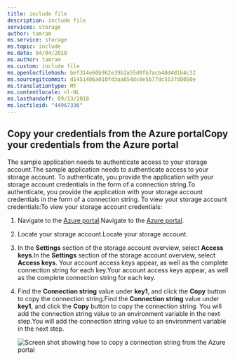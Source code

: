 ```yaml
---
title: include file
description: include file
services: storage
author: tamram
ms.service: storage
ms.topic: include
ms.date: 04/04/2018
ms.author: tamram
ms.custom: include file
ms.openlocfilehash: bef314e60b962e39b3a55d0fb7acb40d4d1b4c32
ms.sourcegitcommit: d1451406a010fd3aa854dc8e5b77dc5537d8050e
ms.translationtype: MT
ms.contentlocale: nl-NL
ms.lasthandoff: 09/13/2018
ms.locfileid: "44967336"
---
```

## <a name="copy-your-credentials-from-the-azure-portal"></a><span data-ttu-id="818a0-103">Copy your credentials from the Azure portal</span><span class="sxs-lookup"><span data-stu-id="818a0-103">Copy your credentials from the Azure portal</span></span>

<span data-ttu-id="818a0-104">The sample application needs to authenticate access to your storage account.</span><span class="sxs-lookup"><span data-stu-id="818a0-104">The sample application needs to authenticate access to your storage account.</span></span> <span data-ttu-id="818a0-105">To authenticate, you provide the application with your storage account credentials in the form of a connection string.</span><span class="sxs-lookup"><span data-stu-id="818a0-105">To authenticate, you provide the application with your storage account credentials in the form of a connection string.</span></span> <span data-ttu-id="818a0-106">To view your storage account credentials:</span><span class="sxs-lookup"><span data-stu-id="818a0-106">To view your storage account credentials:</span></span>

1. <span data-ttu-id="818a0-107">Navigate to the [Azure portal](https://portal.azure.com).</span><span class="sxs-lookup"><span data-stu-id="818a0-107">Navigate to the [Azure portal](https://portal.azure.com).</span></span>
2. <span data-ttu-id="818a0-108">Locate your storage account.</span><span class="sxs-lookup"><span data-stu-id="818a0-108">Locate your storage account.</span></span>
3. <span data-ttu-id="818a0-109">In the **Settings** section of the storage account overview, select **Access keys**.</span><span class="sxs-lookup"><span data-stu-id="818a0-109">In the **Settings** section of the storage account overview, select **Access keys**.</span></span> <span data-ttu-id="818a0-110">Your account access keys appear, as well as the complete connection string for each key.</span><span class="sxs-lookup"><span data-stu-id="818a0-110">Your account access keys appear, as well as the complete connection string for each key.</span></span>   
4. <span data-ttu-id="818a0-111">Find the **Connection string** value under **key1**, and click the **Copy** button to copy the connection string.</span><span class="sxs-lookup"><span data-stu-id="818a0-111">Find the **Connection string** value under **key1**, and click the **Copy** button to copy the connection string.</span></span> <span data-ttu-id="818a0-112">You will add the connection string value to an environment variable in the next step.</span><span class="sxs-lookup"><span data-stu-id="818a0-112">You will add the connection string value to an environment variable in the next step.</span></span>

    ![Screen shot showing how to copy a connection string from the Azure portal](media/storage-copy-connection-string-portal/portal-connection-string.png)
